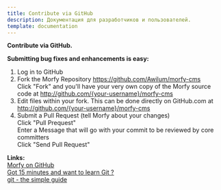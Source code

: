 ```yaml
---
title: Contribute via GitHub
description: Документация для разработчиков и пользователей.
template: documentation
---
```


**Contribute via GitHub.**  

**Submitting bug fixes and enhancements is easy:**  

1. Log in to GitHub  
2. Fork the Morfy Repository https://github.com/Awilum/morfy-cms  
    Click "Fork" and you'll have your very own copy of the Morfy source code at http://github.com/{your-username}/morfy-cms  
3. Edit files within your fork. This can be done directly on GitHub.com at http://github.com/{your-username}/morfy-cms  
4. Submit a Pull Request (tell Morfy about your changes)  
    Click "Pull Prequest"  
    Enter a Message that will go with your commit to be reviewed by core committers  
    Click "Send Pull Request"  

**Links:**  
[Morfy on GitHub](https://github.com/Awilum/morfy-cms/)  
[Got 15 minutes and want to learn Git ?](http://try.github.com/levels/1/challenges/1)  
[git - the simple guide](http://rogerdudler.github.com/git-guide/)  
